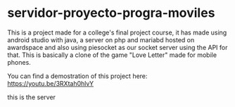 # servidor-proyecto-progra-moviles

This is a project made for a college's final project course, it has made using android studio with java, a server on php and mariabd hosted on awardspace and also using piesocket as our socket server using the API for that. This is basically a clone of the game "Love Letter" made for mobile phones.

You can find a demostration of this project here: https://youtu.be/3RXtah0hlvY

this  is the server
